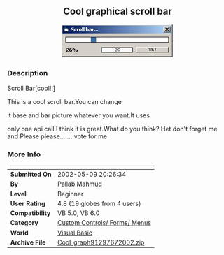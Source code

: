 ﻿<div align="center">

## Cool graphical scroll bar

<img src="PIC2002682320219030.jpg">
</div>

### Description

Scroll Bar[cool!!]

This is a cool scroll bar.You can change

it base and bar picture whatever you want.It uses

only one api call.I think it is great.What do you think? Het don't forget me and Please please........vote for me
 
### More Info
 


<span>             |<span>
---                |---
**Submitted On**   |2002-05-09 20:26:34
**By**             |[Pallab Mahmud](https://github.com/Planet-Source-Code/PSCIndex/blob/master/ByAuthor/pallab-mahmud.md)
**Level**          |Beginner
**User Rating**    |4.8 (19 globes from 4 users)
**Compatibility**  |VB 5\.0, VB 6\.0
**Category**       |[Custom Controls/ Forms/  Menus](https://github.com/Planet-Source-Code/PSCIndex/blob/master/ByCategory/custom-controls-forms-menus__1-4.md)
**World**          |[Visual Basic](https://github.com/Planet-Source-Code/PSCIndex/blob/master/ByWorld/visual-basic.md)
**Archive File**   |[Cool\_graph91297672002\.zip](https://github.com/Planet-Source-Code/pallab-mahmud-cool-graphical-scroll-bar__1-35568/archive/master.zip)








